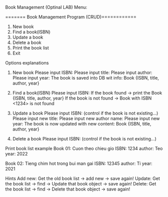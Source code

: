 Book Management (Optinal LAB)
Menu:

======= Book Management Program (CRUD)============
1. New book
2. Find a book(ISBN)
3. Update a book
4. Delete a book
5. Print the book list
0. Exit


Options explanations

1. New book
Please input ISBN: 
Please input title: 
Please input author: 
Please input year: 
The book is saved into DB wit info: Book {ISBN, title, author, year}

2. Find a book(ISBN)
Please input ISBN: 
If the book found -> print the Book {ISBN, title, author, year}
If the book is not found -> Book with ISBN <1234> is not found

3. Update a book
Please input ISBN: 
    (control if the book is not existing...)
Please input new title: 
Please input new author name: 
Please input new year: 
The book is now updated with new content: Book {ISBN, title, author, year}

4. Delete a book
Please input ISBN: 
    (control if the book is not existing...)

Print book list example
Book 01: Cuon theo chieu gio
    ISBN: 1234
    author: Teo
    year: 2022
    
Book 02: Tieng chim hot trong bui man gai
    ISBN: 12345
    author: Ti
    year: 2021

Hints
Add new: Get the old book list -> add new -> save again!
Update: Get the book list -> find -> Update that book object -> save again!
Delete: Get the book list -> find -> Delete that book object -> save again!